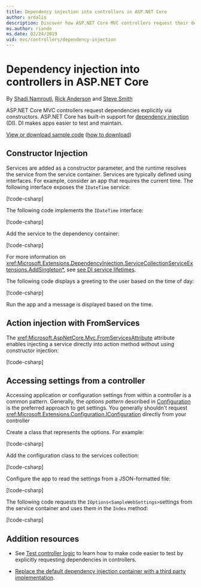 ```yaml
---
title: Dependency injection into controllers in ASP.NET Core
author: ardalis
description: Discover how ASP.NET Core MVC controllers request their dependencies explicitly via their constructors with dependency injection in ASP.NET Core.
ms.author: riande
ms.date: 02/24/2019
uid: mvc/controllers/dependency-injection
---
```

# Dependency injection into controllers in ASP.NET Core

<a name="dependency-injection-controllers"></a>

By [Shadi Namrouti](https://github.com/shadinamrouti), [Rick Anderson](https://twitter.com/RickAndMSFT) and [Steve Smith](https://github.com/ardalis)

ASP.NET Core MVC controllers request dependencies explicitly via constructors. ASP.NET Core has built-in support for [dependency injection](xref:fundamentals/dependency-injection) (DI). DI makes apps easier to test and maintain.

[View or download sample code](https://github.com/aspnet/Docs/tree/master/aspnetcore/mvc/controllers/dependency-injection/sample) ([how to download](xref:index#how-to-download-a-sample))

## Constructor Injection

Services are added as a constructor parameter, and the runtime resolves the service from the service container. Services are typically defined using interfaces. For example, consider an app that requires the current time. The following interface exposes the `IDateTime` service:

[!code-csharp[](dependency-injection/sample/ControllerDI/Interfaces/IDateTime.cs?name=snippet)]

The following code implements the `IDateTime` interface:

[!code-csharp[](dependency-injection/sample/ControllerDI/Services/SystemDateTime.cs?name=snippet)]

Add the service to the dependency container:

[!code-csharp[](./dependency-injection/sample/ControllerDI/Startup1.cs?name=snippet&highlight=3)]

For more information on <xref:Microsoft.Extensions.DependencyInjection.ServiceCollectionServiceExtensions.AddSingleton*>, see  [see DI service lifetimes](xref:fundamentals/dependency-injection#service-lifetimes).

The following code displays a greeting to the user based on the time of day:

[!code-csharp[](./dependency-injection/sample/ControllerDI/Controllers/HomeController.cs?name=snippet)]

Run the app and a message is displayed based on the time.

## Action injection with FromServices

The <xref:Microsoft.AspNetCore.Mvc.FromServicesAttribute> attribute enables injecting a service directly into action method without using constructor injection:

[!code-csharp[](./dependency-injection/sample/ControllerDI/Controllers/HomeController.cs?name=snippet2)]

## Accessing settings from a controller

Accessing application or configuration settings from within a controller is a common pattern. Generally, the *options pattern* described in [Configuration](xref:fundamentals/configuration/index) is the preferred approach to get settings. You generally shouldn't request <xref:Microsoft.Extensions.Configuration.IConfiguration> directly from your controller

Create a class that represents the options. For example:

[!code-csharp[](dependency-injection/sample/ControllerDI/Models/SampleWebSettings.cs?name=snippet)]

Add the configuration class to the services collection:

[!code-csharp[](./dependency-injection/sample/ControllerDI/Startup.cs?highlight=4&name=snippet1)]

Configure the app to read the settings from a JSON-formatted file:

[!code-csharp[](./dependency-injection/sample/ControllerDI/Program.cs?name=snippet&range=10-15)]

The following code requests the `IOptions<SampleWebSettings>`settings from the service container and uses them in the `Index` method:

[!code-csharp[](./dependency-injection/sample/ControllerDI/Controllers/SettingsController.cs?name=snippet)]

## Addition resources

* See [Test controller logic](testing.md) to learn how to make code easier to test by explicitly requesting dependencies in controllers.

* [Replace the default dependency injection container with a third party implementation](xref:fundamentals/dependency-injection#default-service-container-replacement).
